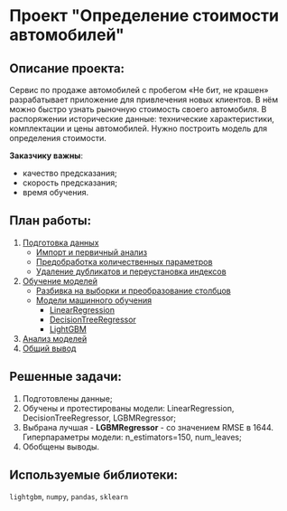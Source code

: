 # Проект "Определение стоимости автомобилей"

## Описание проекта:

Сервис по продаже автомобилей с пробегом «Не бит, не крашен» разрабатывает приложение для привлечения новых клиентов. В нём можно быстро узнать рыночную стоимость своего автомобиля. В распоряжении исторические данные: технические характеристики, комплектации и цены автомобилей. Нужно построить модель для определения стоимости. 

**Заказчику важны**:
- качество предсказания;
- скорость предсказания;
- время обучения.

## План работы:
1. [Подготовка данных](#data_preprocessing)
    - [Импорт и первичный анализ](#import)
    - [Предобработка количественных параметров](#numeric_cols)
    - [Удаление дубликатов и переустановка индексов](#duplicates)
2. [Обучение моделей](#model_learning)
    - [Разбивка на выборки и преобразование столбцов](#samples_split)
    - [Модели машинного обучения](#ml_models)
        - [LinearRegression](#logreg)
        - [DecisionTreeRegressor](#tree)
        - [LightGBM](#lgbm)
3. [Анализ моделей](#analysis)
4. [Общий вывод](#conclusion)

## Решенные задачи:
1) Подготовлены данные;
2) Обучены и протестированы модели: LinearRegression, DecisionTreeRegressor, LGBMRegressor;
3) Выбрана лучшая - **LGBMRegressor** - со значением RMSE в 1644. Гиперпараметры модели: n_estimators=150, num_leaves;
4) Обобщены выводы.

## Используемые библиотеки:

`lightgbm`, `numpy`, `pandas`, `sklearn`
